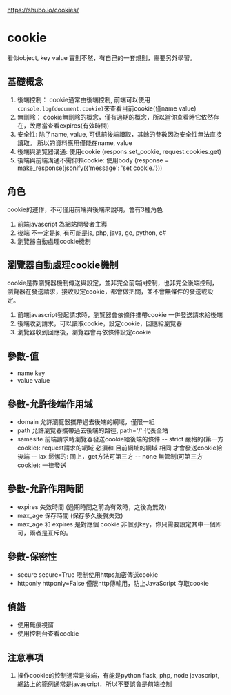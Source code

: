 https://shubo.io/cookies/
# cookie
看似object, key value 實則不然，有自己的一套規則，需要另外學習。

## 基礎概念
1. 後端控制： cookie通常由後端控制, 前端可以使用`console.log(document.cookie)`來查看目前cookie(僅name value)
2. 無刪除： cookie無刪除的概念，僅有過期的概念，所以當你查看時它依然存在，故應當查看expires(有效時間)
3. 安全性: 除了name, value, 可供前後端讀取，其餘的參數因為安全性無法直接讀取。 所以的資料應用僅能在name, value
4. 後端與瀏覽器溝通: 使用cookie (respons.set_cookie,  request.cookies.get)
5. 後端與前端溝通不需仰賴cookie:   使用body (response = make_response(jsonify({'message': 'set cookie.'}))

## 角色
cookie的運作，不可僅用前端與後端來說明，會有3種角色
1. 前端javascript 為網站開發者主導
2. 後端 不一定是js, 有可能是js, php, java, go, python, c#
3. 瀏覽器自動處理cookie機制

## 瀏覽器自動處理cookie機制
cookie是靠瀏覽器機制傳送與設定，並非完全前端js控制，也非完全後端控制，
瀏覽器在發送請求，接收設定cookie，都會做把關，並不會無條件的發送或設定。

1. 前端javascript發起請求時，瀏覽器會依條件攜帶cookie 一併發送請求給後端
2. 後端收到請求，可以讀取cookie，設定cookie，回應給瀏覽器
3. 瀏覽器收到回應後，瀏覽器會再依條件設定cookie

## 參數-值
- name   key
- value  value

## 參數-允許後端作用域
- domain 允許瀏覽器攜帶過去後端的網域，僅限一組
- path   允許瀏覽器攜帶過去後端的路徑, path='/' 代表全站
- samesite 前端請求時瀏覽器發送cookie給後端的條件
-- strict 嚴格的(第一方cookie): request請求的網域 必須和 目前網址的網域 相同 才會發送cookie給後端
-- lax    鬆懈的: 同上，get方法可第三方
-- none   無管制(可第三方cookie): 一律發送

## 參數-允許作用時間
- expires 失效時間 (過期時間之前為有效時，之後為無效)
- max_age 保存時間 (保存多久後就失效)
- max_age 和 expires 是對應個 cookie 非個別key，你只需要設定其中一個即可，兩者是互斥的。

## 參數-保密性
- secure secure=True        限制使用https加密傳送cookie
- httponly httponly=False   僅限http傳輸用，防止JavaScript 存取cookie

## 偵錯
- 使用無痕視窗
- 使用控制台查看cookie

## 注意事項
1. 操作cookie的控制通常是後端，有能是python flask, php, node javascript, 網路上的範例通常是javascript，所以不要誤會是前端控制

